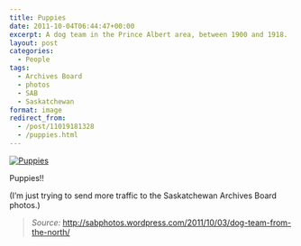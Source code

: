```yaml
---
title: Puppies
date: 2011-10-04T06:44:47+00:00
excerpt: A dog team in the Prince Albert area, between 1900 and 1918.  
layout: post
categories:
  - People
tags:
  - Archives Board
  - photos
  - SAB
  - Saskatchewan
format: image
redirect_from:
  - /post/11019181328
  - /puppies.html
---
```

<a href="http://sabphotos.wordpress.com/2011/10/03/dog-team-from-the-north/" rel="attachment wp-att-220"><img class="alignnone size-full wp-image-220" src="https://dv8b8dkxht4vb.cloudfront.net/img/tumblr_lsi48dxe0E1qlv5s6o1_1280.jpg" alt="Puppies" srcset="https://dv8b8dkxht4vb.cloudfront.net/img/tumblr_lsi48dxe0E1qlv5s6o1_1280.jpg 1280w, https://dv8b8dkxht4vb.cloudfront.net/img/tumblr_lsi48dxe0E1qlv5s6o1_1280-300x154.jpg 300w, https://dv8b8dkxht4vb.cloudfront.net/img/tumblr_lsi48dxe0E1qlv5s6o1_1280-1024x528.jpg 1024w, https://dv8b8dkxht4vb.cloudfront.net/img/tumblr_lsi48dxe0E1qlv5s6o1_1280-500x258.jpg 500w" sizes="(max-width: 1280px) 100vw, 1280px" /></a>

Puppies!!

(I’m just trying to send more traffic to the Saskatchewan Archives Board photos.)

> _Source:_ <http://sabphotos.wordpress.com/2011/10/03/dog-team-from-the-north/>